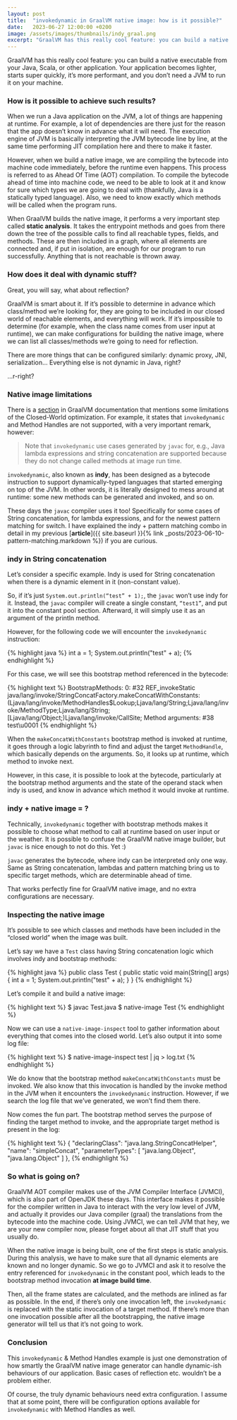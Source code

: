 ```yaml
---
layout: post
title:  "invokedynamic in GraalVM native image: how is it possible?"
date:   2023-06-27 12:00:00 +0200
image: /assets/images/thumbnails/indy_graal.png
excerpt: "GraalVM has this really cool feature: you can build a native executable from your Java, Scala, or other application. Your application becomes lighter, starts super quickly, it’s more performant, and you don’t need a JVM to run it on your machine..."
---
```

GraalVM has this really cool feature: you can build a native executable from your Java, Scala, 
or other application. Your application becomes lighter, starts super quickly, it’s more performant, 
and you don’t need a JVM to run it on your machine.

### How is it possible to achieve such results?
When we run a Java application on the JVM, a lot of things are happening at runtime. For example, a lot 
of dependencies are there just for the reason that the app doesn’t know in advance what it will need. 
The execution engine of JVM is basically interpreting the JVM bytecode line by line, at the same time 
performing JIT compilation here and there to make it faster.

However, when we build a native image, we are compiling the bytecode into machine code immediately, 
before the runtime even happens. This process is referred to as Ahead Of Time (AOT) compilation. 
To compile the bytecode ahead of time into machine code, we need to be able to look at it and know for 
sure which types we are going to deal with (thankfully, Java is a statically typed language). 
Also, we need to know exactly which methods will be called when the program runs.

When GraalVM builds the native image, it performs a very important step called **static analysis**. 
It takes the entrypoint methods and goes from there down the tree of the possible calls to find all reachable 
types, fields, and methods. These are then included in a graph, where all elements are connected and, 
if put in isolation, are enough for our program to run successfully. Anything that is not reachable is thrown away.

### How does it deal with dynamic stuff?
Great, you will say, what about reflection?

GraalVM is smart about it. If it’s possible to determine in advance which class/method we’re looking for, 
they are going to be included in our closed world of reachable elements, and everything will work. 
If it’s impossible to determine (for example, when the class name comes from user input at runtime), 
we can make configurations for building the native image, where we can list all classes/methods 
we’re going to need for reflection.

There are more things that can be configured similarly: dynamic proxy, JNI, serialization… 
Everything else is not dynamic in Java, right?

…r-right?

### Native image limitations
There is a [section][section] in GraalVM documentation that mentions some limitations of the Closed-World 
optimization. For example, it states that `invokedynamic` and Method Handles are not supported, with a very 
important remark, however:

> Note that `invokedynamic` use cases generated by `javac` for, e.g., Java lambda expressions and string 
concatenation are supported because they do not change called methods at image run time.

`invokedynamic`, also known as **indy**, has been designed as a bytecode instruction to support 
dynamically-typed languages that started emerging on top of the JVM. In other words, it is literally 
designed to mess around at runtime: some new methods can be generated and invoked, and so on.

These days the `javac` compiler uses it too! Specifically for some cases of String concatenation, 
for lambda expressions, and for the newest pattern matching for switch. I have explained the indy + 
pattern matching combo in detail in my previous 
[**article**]({{ site.baseurl }}{% link _posts/2023-06-10-pattern-matching.markdown %}) if you are curious.

### indy in String concatenation
Let’s consider a specific example. Indy is used for String concatenation when there is a dynamic element 
in it (non-constant value).

So, if it’s just `System.out.println(“test” + 1);`, the `javac` won’t use indy for it. 
Instead, the `javac` compiler will create a single constant, `“test1”`, and put it into the constant pool section. 
Afterward, it will simply use it as an argument of the println method.

However, for the following code we will encounter the `invokedynamic` instruction:

{% highlight java %}
int a = 1;
System.out.println("test" + a);
{% endhighlight %}

For this case, we will see this bootstrap method referenced in the bytecode:

{% highlight text %}
BootstrapMethods:
    0: #32 REF_invokeStatic java/lang/invoke/StringConcatFactory.makeConcatWithConstants:(Ljava/lang/invoke/MethodHandles$Lookup;Ljava/lang/String;Ljava/lang/invoke/MethodType;Ljava/lang/String;[Ljava/lang/Object;)Ljava/lang/invoke/CallSite;
        Method arguments:
            #38 test\u0001
{% endhighlight %}

When the `makeConcatWithConstants` bootstrap method is invoked at runtime, it goes through a logic labyrinth 
to find and adjust the target `MethodHandle`, which basically depends on the arguments. So, it looks up 
at runtime, which method to invoke next.

However, in this case, it is possible to look at the bytecode, particularly at the bootstrap method 
arguments and the state of the operand stack when indy is used, and know in advance which method it would 
invoke at runtime.

### indy + native image = ?
Technically, `invokedynamic` together with bootstrap methods makes it possible to choose what method to 
call at runtime based on user input or the weather. It is possible to confuse the GraalVM native image builder, 
but `javac` is nice enough to not do this. Yet :)

`javac` generates the bytecode, where indy can be interpreted only one way. Same as String concatenation, 
lambdas and pattern matching bring us to specific target methods, which are determinable ahead of time.

That works perfectly fine for GraalVM native image, and no extra configurations are necessary.

### Inspecting the native image
It’s possible to see which classes and methods have been included in the “closed world” when the image was built.

Let’s say we have a `Test` class having String concatenation logic which involves indy and bootstrap methods:

{% highlight java %}
public class Test {
    public static void main(String[] args) {
        int a = 1;
        System.out.println("test" + a);
    }
}
{% endhighlight %}

Let’s compile it and build a native image:

{% highlight text %}
$ javac Test.java
$ native-image Test
{% endhighlight %}

Now we can use a `native-image-inspect` tool to gather information about everything that comes into the 
closed world. Let’s also output it into some log file:

{% highlight text %}
$ native-image-inspect test | jq > log.txt
{% endhighlight %}

We do know that the bootstrap method `makeConcatWithConstants` must be invoked. We also know that this 
invocation is handled by the invoke method in the JVM when it encounters the `invokedynamic` instruction. 
However, if we search the log file that we’ve generated, we won’t find them there.

Now comes the fun part. The bootstrap method serves the purpose of finding the target method to invoke, 
and the appropriate target method is present in the log:

{% highlight text %}
{
    "declaringClass": "java.lang.StringConcatHelper",
    "name": "simpleConcat",
    "parameterTypes": [
        "java.lang.Object",
        "java.lang.Object"
    ]
},
{% endhighlight %}

### So what is going on?

GraalVM AOT compiler makes use of the JVM Compiler Interface (JVMCI), which is also part of OpenJDK these days. 
This interface makes it possible for the compiler written in Java to interact with the very low level of JVM, 
and actually it provides our Java compiler (graal) the translations from the bytecode into the machine code. 
Using JVMCI, we can tell JVM that hey, we are your new compiler now, please forget about all that JIT stuff 
that you usually do.

When the native image is being built, one of the first steps is static analysis. During this analysis, 
we have to make sure that all dynamic elements are known and no longer dynamic. So we go to JVMCI and ask 
it to resolve the entry referenced for `invokedynamic` in the constant pool, which leads to the bootstrap method 
invocation **at image build time**.

Then, all the frame states are calculated, and the methods are inlined as far as possible. In the end, if 
there’s only one invocation left, the `invokedynamic` is replaced with the static invocation of a target method. 
If there’s more than one invocation possible after all the bootstrapping, the native image generator will tell 
us that it’s not going to work.

### Conclusion
This `invokedynamic` & Method Handles example is just one demonstration of how smartly the GraalVM native 
image generator can handle dynamic-ish behaviours of our application. Basic cases of reflection etc. 
wouldn’t be a problem either.

Of course, the truly dynamic behaviours need extra configuration. I assume that at some point, 
there will be configuration options available for `invokedynamic` with Method Handles as well.

[section]: https://docs.oracle.com/en/graalvm/enterprise/20/docs/reference-manual/native-image/Limitations/